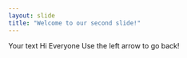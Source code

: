 ```yaml
---
layout: slide
title: "Welcome to our second slide!"
---
```

Your text
Hi Everyone
Use the left arrow to go back!
